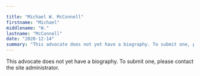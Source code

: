 ```yaml
---

title: "Michael W. McConnell"
firstname: "Michael"
middlename: "W."
lastname: "McConnell"
date: "2020-12-14"
summary: "This advocate does not yet have a biography. To submit one, please contact the site administrator."
---
```

This advocate does not yet have a biography. To submit one, please contact the site administrator.

